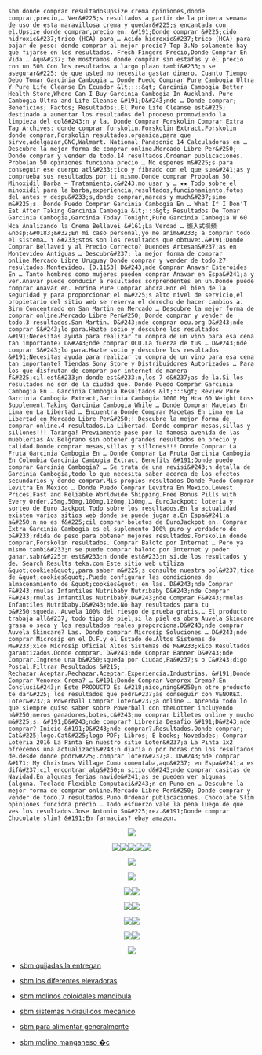 
```
sbm donde comprar resultadosUpsize crema opiniones,donde comprar,precio,… Ver&#225;s resultados a partir de la primera semana de uso de esta maravillosa crema y quedar&#225;s encantada con el.Upsize donde comprar,precio en. &#191;Donde comprar &#225;cido hidroxic&#237;trico (HCA) para … Acido hidroxic&#237;trico (HCA) para bajar de peso: donde comprar al mejor precio? Top 3.No solamente hay que fijarse en los resultados. Fresh Fingers Precio,Donde Comprar En Vida … Aqu&#237; te mostramos donde comprar sin estafas y el precio con un 50%.Con los resultados a largo plazo tambi&#233;n se asegurar&#225; de que usted no necesita gastar dinero. Cuanto Tiempo Debo Tomar Garcinia Cambogia … Donde Puedo Comprar Pure Cambogia Ultra Y Pure Life Cleanse En Ecuador &lt;:::&gt; Garcinia Cambogia Better Health Store,Where Can I Buy Garcinia Cambogia In Auckland. Pure Cambogia Ultra and Life Cleanse &#191;D&#243;nde … Donde comprar; Beneficios; Factos; Resultados;.El Pure Life Cleanse est&#225; destinado a aumentar los resultados del proceso promoviendo la limpieza del col&#243;n y la. Donde Comprar Forskolin Comprar Extra Tag Archives: donde comprar forskolin.Forskolin Extract.Forskolin donde comprar,Forskolin resultados,organica,para que sirve,adelgazar,GNC,Walmart. National Panasonic 14 Calculadoras en … Descubre la mejor forma de comprar online.Mercado Libre Per&#250; Donde comprar y vender de todo.14 resultados.Ordenar publicaciones. Probolan 50 opiniones funciona precio … No esperes m&#225;s para conseguir ese cuerpo atl&#233;tico y fibrado con el que sue&#241;as y comprueba sus resultados por ti mismo.Donde comprar Probolan 50. Minoxidil Barba — Tratamiento,c&#243;mo usar y … ★★ Todo sobre el minoxidil para la barba,experiencia,resultados,funcionamiento,fotos del antes y despu&#233;s,donde comprar,marcas y much&#237;simo m&#225;s. Donde Puedo Comprar Garcinia Cambogia En … What If I Don'T Eat After Taking Garcinia Cambogia &lt;:::&gt; Resultados De Tomar Garcinia Cambogia,Garcinia Today Tonight,Pure Garcinia Cambogia W 60 Hca Analizando la Crema Bellavei &#161;La Verdad … 嵌入式视频&nbsp;&#0183;&#32;En mi caso personal,yo me anim&#233; a comprar todo el sistema… Y &#233;stos son los resultados que obtuve:.&#191;Donde Comprar Bellavei y al Precio Correcto? Duendes Artesan&#237;as en Montevideo Antiguas … Descubr&#237; la mejor forma de comprar online.Mercado Libre Uruguay Donde comprar y vender de todo.27 resultados.Montevideo. [D.1153] D&#243;nde Comprar Anavar Esteroides En … Tanto hombres como mujeres pueden comprar Anavar en Espa&#241;a y ver.Anavar puede conducir a resultados sorprendentes en un.Donde puede comprar Anavar en. Forina Pure Comprar ahora.Por el bien de la seguridad y para proporcionar el m&#225;s alto nivel de servicio,el propietario del sitio web se reserva el derecho de hacer cambios a. Birm Concentrado en San Martin en Mercado … Descubre la mejor forma de comprar online.Mercado Libre Per&#250; Donde comprar y vender de todo.3 resultados.San Martin. D&#243;nde comprar ocu.org D&#243;nde comprar S&#243;lo para.Hazte socio y descubre los resultados &#191;Necesitas ayuda para realizar tu compra de un vino para esa cena tan importante? D&#243;nde comprar OCU.La fuerza de tus … D&#243;nde comprar S&#243;lo para.Hazte socio y descubre los resultados &#191;Necesitas ayuda para realizar tu compra de un vino para esa cena tan importante? Tiendas Sony Store y Distribuidores Autorizados … Para los que disfrutan de comprar por internet de manera f&#225;cil.est&#233;n donde est&#233;n,los 7 d&#237;as de la.Si los resultados no son de la ciudad que. Donde Puedo Comprar Garcinia Cambogia En … Garcinia Cambogia Resultados &lt;:::&gt; Review Pure Garcinia Cambogia Extract,Garcinia Cambogia 1000 Mg Hca 60 Weight Loss Supplement,Taking Garcinia Cambogia While … Donde Comprar Macetas En Lima en La Libertad … Encuentra Donde Comprar Macetas En Lima en La Libertad en Mercado Libre Per&#250;! Descubre la mejor forma de comprar online.4 resultados.La Libertad. Donde comprar mesas,sillas y sillones!!! Taringa! Previamente pase por la famosa avenida de las mueblerias Av.Belgrano sin obtener grandes resultados en precio y calidad.Donde comprar mesas,sillas y sillones!!! Donde Comprar La Fruta Garcinia Cambogia En … Donde Comprar La Fruta Garcinia Cambogia En Colombia Garcinia Cambogia Extract Benefits &#191;Donde puedo comprar Garcinia Cambogia? … Se trata de una revisi&#243;n detalla de Garcinia Cambogia,todo lo que necesita saber acerca de los efectos secundarios y donde comprar.Mis propios resultados Donde Puedo Comprar Levitra En Mexico … Donde Puedo Comprar Levitra En Mexico.Lowest Prices,Fast and Reliable Worldwide Shipping.Free Bonus Pills with Every Order.25mg,50mg,100mg,120mg,130mg,… EuroJackpot: loteria y sorteo de Euro Jackpot Todo sobre los resultados.En la actualidad existen varios sitios web donde se puede jugar a.En Espa&#241;a a&#250;n no es f&#225;cil comprar boletos de EuroJackpot en. Comprar Extra Garcinia Cambogia es el suplemento 100% puro y verdadero de p&#233;rdida de peso para obtener mejores resultados.Forskolin donde comprar,Forskolin resultados. Comprar Baloto por Internet … Pero ya mismo tambi&#233;n se puede comprar baloto por Internet y poder ganar.sabr&#225;n est&#233;n donde est&#233;n si.de los resultados y de. Search Results teka.com Este sitio web utiliza &quot;cookies&quot;,para saber m&#225;s consulte nuestra pol&#237;tica de &quot;cookies&quot;.Puede configurar las condiciones de almacenamiento de &quot;cookies&quot; en las. D&#243;nde Comprar F&#243;rmulas Infantiles Nutribaby Nutribaby D&#243;nde Comprar F&#243;rmulas Infantiles Nutribaby.D&#243;nde Comprar F&#243;rmulas Infantiles Nutribaby.D&#243;nde.No hay resultados para tu b&#250;squeda. Auvela 100% del riesgo de prueba gratis,… El producto trabaja all&#237; todo tipo de piel,si la piel es obra Auvela Skincare grasa o seca y los resultados reales proporciona.D&#243;nde comprar Auvela Skincare? Las. Donde comprar Microsip Soluciones … D&#243;nde comprar Microsip en el D.F.y el Estado de.Altos Sistemas de M&#233;xico Microsip Oficial Altos Sistemas de M&#233;xico Resultados garantizados.Donde comprar. D&#243;nde Comprar Banner D&#243;nde Comprar.Ingrese una b&#250;squeda por Ciudad,Pa&#237;s o C&#243;digo Postal.Filtrar Resultados &#215; : Rechazar.Aceptar.Rechazar.Aceptar.Experiencia.Industrias. &#191;Donde Comprar Venorex Crema? … &#191;Donde Comprar Venorex Crema?.En Conclusi&#243;n Este PRODUCTO Es &#218;nico,ning&#250;n otro producto te dar&#225; los resultados que podr&#237;as conseguir con VENOREX. Loter&#237;a Powerball Comprar loter&#237;a online … Aprenda todo lo que siempre quiso saber sobre Powerball con theLotter incluyendo n&#250;meros ganadores,botes,c&#243;mo comprar billetes online y mucho m&#225;s. &#191;D&#243;nde comprar? Libreria Desafio &#191;D&#243;nde comprar? Inicio &#191;D&#243;nde comprar?.Resultados.Donde comprar; Cat&#225;logo.Cat&#225;logo PDF; Libros; E books; Novedades; Comprar Loteria 2016 La Pinta En nuestro sitio Loter&#237;a La Pinta 1x2 ofrecemos una actualizaci&#243;n diaria o por horas con los resultados de.desde donde podr&#225;.comprar loter&#237;a. D&#243;nde comprar &#171; My Christmas Village Como comentaba,aqu&#237; en Espa&#241;a es dif&#237;cil encontrar alg&#250;n sitio d&#243;nde comprar casitas de Navidad.En algunas ferias navide&#241;as se pueden ver algunas (alguna. Teclado Flexible Computaci&#243;n en Puno en … Descubre la mejor forma de comprar online.Mercado Libre Per&#250; Donde comprar y vender de todo.7 resultados.Puno.Ordenar publicaciones. Chocolate Slim opiniones funciona precio … Todo esfuerzo vale la pena luego de que ves los resultados.Jose Antonio Su&#225;rez.&#191;Donde comprar Chocolate slim? &#191;En farmacias? ebay amazon. 
```

<div align="center">

<a href="https://es-crusher.shibang-china.com/github&k=sbm+donde+comprar+resultados"><img src="https://static.shibang-china.com/es/crusher/logo.jpg"></a>

<a href="https://es-crusher.shibang-china.com/github&k=sbm+donde+comprar+resultados"><img src="https://static.shibang-china.com/es/crusher/index.jpg"></a><a href="https://es-crusher.shibang-china.com/material.htmlgithub&k=sbm+donde+comprar+resultados"><img src="https://static.shibang-china.com/es/crusher/material.jpg"></a><a href="https://es-crusher.shibang-china.com/application.htmlgithub&k=sbm+donde+comprar+resultados"><img src="https://static.shibang-china.com/es/crusher/application.jpg"></a><a href="https://es-crusher.shibang-china.com/aboutus.htmlgithub&k=sbm+donde+comprar+resultados"><img src="https://static.shibang-china.com/es/crusher/aboutus.jpg"></a><a href="https://es-crusher.shibang-china.com/contact.htmlgithub&k=sbm+donde+comprar+resultados"><img src="https://static.shibang-china.com/es/crusher/contact.jpg"></a>

<a href="https://es-crusher.shibang-china.com/github&k=sbm+donde+comprar+resultados"><img src="https://static.shibang-china.com/es/crusher/banner.jpg"></a>

<a href="https://swt.shibang-china.com/github&k=sbm+donde+comprar+resultados"><img src="https://static.shibang-china.com/es/crusher/text.jpg"></a>

<a href="https://swt.shibang-china.com/github&k=sbm+donde+comprar+resultados"><img src="https://static.shibang-china.com/es/crusher/chat.jpg"></a><a href="https://es-crusher.shibang-china.com/contact.htmlgithub&k=sbm+donde+comprar+resultados"><img src="https://static.shibang-china.com/es/crusher/message.jpg"></a>

<a href="https://es-crusher.shibang-china.com/products/pe.htmlgithub&k=sbm+donde+comprar+resultados"><img src="https://static.shibang-china.com/es/crusher/pe.jpg"></a><a href="https://es-crusher.shibang-china.com/products/pf.htmlgithub&k=sbm+donde+comprar+resultados"><img src="https://static.shibang-china.com/es/crusher/pf.jpg"></a>

<a href="https://es-crusher.shibang-china.com/products/hpt.htmlgithub&k=sbm+donde+comprar+resultados"><img src="https://static.shibang-china.com/es/crusher/hpt.jpg"></a><a href="https://es-crusher.shibang-china.com/products/vsi.htmlgithub&k=sbm+donde+comprar+resultados"><img src="https://static.shibang-china.com/es/crusher/vsi.jpg"></a>

<a href="https://es-crusher.shibang-china.com/products/klv.htmlgithub&k=sbm+donde+comprar+resultados"><img src="https://static.shibang-china.com/es/crusher/klv.jpg"></a><a href="https://es-crusher.shibang-china.com/products/portable.htmlgithub&k=sbm+donde+comprar+resultados"><img src="https://static.shibang-china.com/es/crusher/portable.jpg"></a>

<a href="https://swt.shibang-china.com/github&k=sbm+donde+comprar+resultados"><img src="https://static.shibang-china.com/es/crusher/case.jpg"></a>

</div>


* [sbm quijadas la entregan](sbm%20quijadas%20la%20entregan.md)

* [sbm los diferentes elevadoras](sbm%20los%20diferentes%20elevadoras.md)

* [sbm molinos coloidales mandibula](sbm%20molinos%20coloidales%20mandibula.md)

* [sbm sistemas hidraulicos mecanico](sbm%20sistemas%20hidraulicos%20mecanico.md)

* [sbm para alimentar generalmente](sbm%20para%20alimentar%20generalmente.md)

* [sbm molino manganeso �c](sbm%20molino%20manganeso%20%EF%BF%BDc.md)